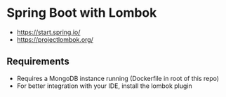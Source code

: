 # Spring Boot with Lombok 

* https://start.spring.io/
* https://projectlombok.org/

## Requirements
* Requires a MongoDB instance running (Dockerfile in root of this repo) 
* For better integration with your IDE, install the lombok plugin